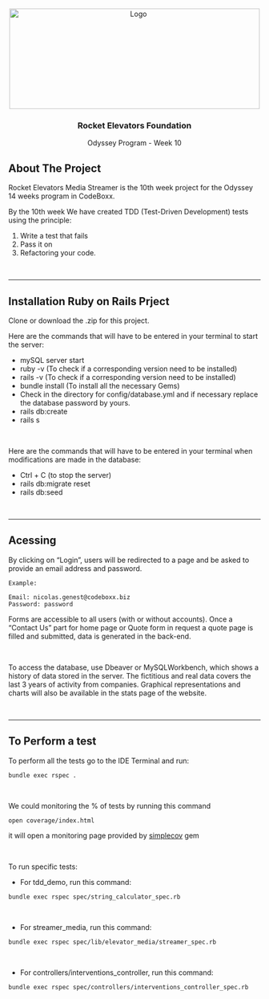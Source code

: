 <!-- PROJECT LOGO -->
<br />
<p align="center">
  <a href="https://rocketlift.ca/assets/_rocket/R2-3c6296bf2343b849b947f8ccfce0de61dd34ba7f9e2a23a53d0a743bc4604e3c.png">
    <img src="https://rocketlift.ca/assets/_rocket/R2-3c6296bf2343b849b947f8ccfce0de61dd34ba7f9e2a23a53d0a743bc4604e3c.png" alt="Logo" width="500" height="200">
  </a>

  <h3 align="center">Rocket Elevators Foundation
</h3>
  
  <p align="center">
    Odyssey Program - Week 10
  </p>
</p>



<!-- ABOUT THE PROJECT -->
## About The Project

Rocket Elevators Media Streamer is the 10th week project for the Odyssey 14 weeks program in CodeBoxx. 

By the 10th week We have created TDD  (Test-Driven Development) tests using the principle:

1. Write a test that fails
2. Pass it on
3. Refactoring your code.

<br>

<hr>

## Installation Ruby on Rails Prject

Clone or download the .zip for this project. 

Here are the commands that will have to be entered in your terminal to start the server:
- mySQL server start
- ruby -v (To check if a corresponding version need to be installed)
- rails -v (To check if a corresponding version need to be installed)
- bundle install (To install all the necessary Gems)
- Check in the directory for config/database.yml and if necessary replace the database password by yours.
- rails db:create
- rails s

<br>

Here are the commands that will have to be entered in your terminal when modifications are made in the database:
- Ctrl + C (to stop the server)
- rails db:migrate reset
- rails db:seed

<br>
<hr>

## Acessing

By clicking on “Login”, users will be redirected to a page and be asked to provide an email address and password.
	
	Example: 

	Email: nicolas.genest@codeboxx.biz
	Password: password

Forms are accessible to all users (with or without accounts). Once a “Contact Us” part for home page or Quote form in request a quote page is filled and submitted, data is generated in the back-end.

<br>

To access the database, use Dbeaver or MySQLWorkbench, which shows a history of data stored in the server. The fictitious and real data covers the last 3 years of activity from companies. Graphical representations and charts will also be available in the stats page of the website. 

<br><hr>

## To Perform a test


To perform all the tests go to the IDE Terminal and run: 

  `bundle exec rspec .`

<br>

We could monitoring the % of tests by running this command

  `open coverage/index.html`

it will open a monitoring page provided by [simplecov](https://github.com/simplecov-ruby/simplecov) gem

<br>

To run specific tests: 

  - For tdd_demo, run this command:

  `bundle exec rspec spec/string_calculator_spec.rb`

<br>

  - For streamer_media, run this command:

  `bundle exec rspec spec/lib/elevator_media/streamer_spec.rb`

<br>

  - For controllers/interventions_controller, run this command:

  `bundle exec rspec spec/controllers/interventions_controller_spec.rb`

<br>




